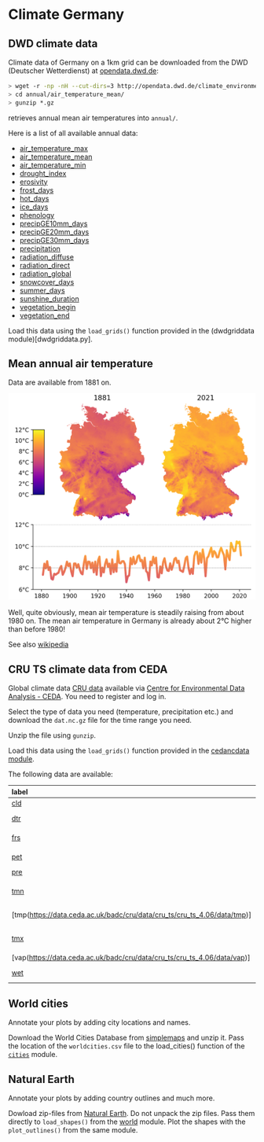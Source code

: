 # Climate Germany

## DWD climate data

Climate data of Germany on a 1km grid can be downloaded from the DWD
(Deutscher Wetterdienst) at
[opendata.dwd.de](http://opendata.dwd.de/climate_environment/CDC/grids_germany/):

```bash
> wget -r -np -nH --cut-dirs=3 http://opendata.dwd.de/climate_environment/CDC/grids_germany/annual/air_temperature_mean/
> cd annual/air_temperature_mean/
> gunzip *.gz
```
retrieves annual mean air temperatures into `annual/`.

Here is a list of all available annual data:

- [air_temperature_max](http://opendata.dwd.de/climate_environment/CDC/grids_germany/annual/air_temperature_max/)
- [air_temperature_mean](http://opendata.dwd.de/climate_environment/CDC/grids_germany/annual/air_temperature_mean/)
- [air_temperature_min](http://opendata.dwd.de/climate_environment/CDC/grids_germany/annual/air_temperature_min/)
- [drought_index](http://opendata.dwd.de/climate_environment/CDC/grids_germany/annual/drought_index/)
- [erosivity](http://opendata.dwd.de/climate_environment/CDC/grids_germany/annual/erosivity/)
- [frost_days](http://opendata.dwd.de/climate_environment/CDC/grids_germany/annual/frost_days/)
- [hot_days](http://opendata.dwd.de/climate_environment/CDC/grids_germany/annual/hot_days/)
- [ice_days](http://opendata.dwd.de/climate_environment/CDC/grids_germany/annual/ice_days/)
- [phenology](http://opendata.dwd.de/climate_environment/CDC/grids_germany/annual/phenology/)
- [precipGE10mm_days](http://opendata.dwd.de/climate_environment/CDC/grids_germany/annual/precipGE10mm_days/)
- [precipGE20mm_days](http://opendata.dwd.de/climate_environment/CDC/grids_germany/annual/precipGE20mm_days/)
- [precipGE30mm_days](http://opendata.dwd.de/climate_environment/CDC/grids_germany/annual/precipGE30mm_days/)
- [precipitation](http://opendata.dwd.de/climate_environment/CDC/grids_germany/annual/precipitation/)
- [radiation_diffuse](http://opendata.dwd.de/climate_environment/CDC/grids_germany/annual/radiation_diffuse/)
- [radiation_direct](http://opendata.dwd.de/climate_environment/CDC/grids_germany/annual/radiation_direct/)
- [radiation_global](http://opendata.dwd.de/climate_environment/CDC/grids_germany/annual/radiation_global/)
- [snowcover_days](http://opendata.dwd.de/climate_environment/CDC/grids_germany/annual/snowcover_days/)
- [summer_days](http://opendata.dwd.de/climate_environment/CDC/grids_germany/annual/summer_days/)
- [sunshine_duration](http://opendata.dwd.de/climate_environment/CDC/grids_germany/annual/sunshine_duration/)
- [vegetation_begin](http://opendata.dwd.de/climate_environment/CDC/grids_germany/annual/vegetation_begin/)
- [vegetation_end](http://opendata.dwd.de/climate_environment/CDC/grids_germany/annual/vegetation_end/)

Load this data using the `load_grids()` function provided in the
(dwdgriddata module)[dwdgriddata.py].


## Mean annual air temperature

Data are available from 1881 on.

![air_temp_mean](images/air_temp_mean.png)

Well, quite obviously, mean air temperature is steadily raising from
about 1980 on. The mean air temperature in Germany is already about
2°C higher than before 1980!

See also [wikipedia](https://de.wikipedia.org/wiki/Zeitreihe_der_Lufttemperatur_in_Deutschland)


## CRU TS climate data from CEDA

Global climate data [CRU data](https://crudata.uea.ac.uk/cru/data/hrg/)
available via [Centre for Environmental Data Analysis - CEDA](https://data.ceda.ac.uk/badc/cru/data/cru_ts/cru_ts_4.06/data). You need to register and log in.

Select the type of data you need (temperature, precipitation etc.) and
download the `dat.nc.gz` file for the time range you need.

Unzip the file using `gunzip`.

Load this data using the `load_grids()` function provided in the
[cedancdata module](cedancdata.py).

The following data are available:

| label                                                                    | variable                         | unit            |
| :----------------------------------------------------------------------- | :------------------------------- | :-------------- |
| [cld](https://data.ceda.ac.uk/badc/cru/data/cru_ts/cru_ts_4.06/data/cld) | Cloud cover                      | percentage      |
| [dtr](https://data.ceda.ac.uk/badc/cru/data/cru_ts/cru_ts_4.06/data/dtr) | Diurnal temperature range        | degrees Celsius |
| [frs](https://data.ceda.ac.uk/badc/cru/data/cru_ts/cru_ts_4.06/data/frs) | Ground frost frequency           | days            |
| [pet](https://data.ceda.ac.uk/badc/cru/data/cru_ts/cru_ts_4.06/data/pet) | Potential evapotranspiration     | mm/day          |
| [pre](https://data.ceda.ac.uk/badc/cru/data/cru_ts/cru_ts_4.06/data/pre) | Precipitation                    | mm/month        |
| [tmn](https://data.ceda.ac.uk/badc/cru/data/cru_ts/cru_ts_4.06/data/tmn) | Near-surface temperature minimum | degrees Celsius |
| [tmp(https://data.ceda.ac.uk/badc/cru/data/cru_ts/cru_ts_4.06/data/tmp)] | Near surface temperature         | degrees Celsius |
| [tmx](https://data.ceda.ac.uk/badc/cru/data/cru_ts/cru_ts_4.06/data/tmx) | Near-surface temperature maximum | degrees Celsius |
| [vap(https://data.ceda.ac.uk/badc/cru/data/cru_ts/cru_ts_4.06/data/vap)] | Vapour pressure                  | hPa             |
| [wet](https://data.ceda.ac.uk/badc/cru/data/cru_ts/cru_ts_4.06/data/wet) | Rain days (wet day frewuency)    | days            |


## World cities

Annotate your plots by adding city locations and names.

Download the World Cities Database from
[simplemaps](https://simplemaps.com/data/world-cities) and unzip
it. Pass the location of the `worldcities.csv` file to the
load_cities() function of the [`cities`](cities.py) module.


## Natural Earth

Annotate your plots by adding country outlines and much more.

Dowload zip-files from [Natural Earth](https://www.naturalearthdata.com).
Do not unpack the zip files. Pass them directly to `load_shapes()` from the
[world](world.py) module. Plot the shapes with the `plot_outlines()`
from the same module.
